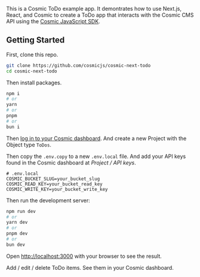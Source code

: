 This is a Cosmic ToDo example app. It demontrates how to use Next.js, React, and Cosmic to create a ToDo app that interacts with the Cosmic CMS API using the [Cosmic JavaScript SDK](https://www.npmjs.com/package/@cosmicjs/sdk).

## Getting Started

First, clone this repo.

```bash
git clone https://github.com/cosmicjs/cosmic-next-todo
cd cosmic-next-todo
```

Then install packages.

```bash
npm i
# or
yarn
# or
pnpm
# or
bun i
```

Then [log in to your Cosmic dashboard](https://app.cosmicjs.com/). And create a new Project with the Object type `ToDos`.

Then copy the `.env.copy` to a new `.env.local` file. And add your API keys found in the Cosmic dashboard at _Project / API keys_.

```
# .env.local
COSMIC_BUCKET_SLUG=your_bucket_slug
COSMIC_READ_KEY=your_bucket_read_key
COSMIC_WRITE_KEY=your_bucket_write_key
```

Then run the development server:

```bash
npm run dev
# or
yarn dev
# or
pnpm dev
# or
bun dev
```

Open [http://localhost:3000](http://localhost:3000) with your browser to see the result.

Add / edit / delete ToDo items. See them in your Cosmic dashboard.
